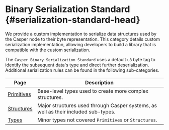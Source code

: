 # Binary Serialization Standard {#serialization-standard-head}

We provide a custom implementation to serialize data structures used by the Casper node to their byte representation. This category details custom serialization implementation, allowing developers to build a library that is compatible with the custom serialization.

The `Casper Binary Serialization Standard` uses a default `u8` byte tag to identify the subsequent data's type and direct further deserialization. Additional serialization rules can be found in the following sub-categories.

| Page | Description |
| ---- | ----------- |
| [Primitives](./primitives.md) | Base-level types used to create more complex structures. |
| [Structures](./structures.md) | Major structures used through Casper systems, as well as their included sub-types. |
| [Types](./types.md) | Minor types not covered `Primitives` or `Structures`. |